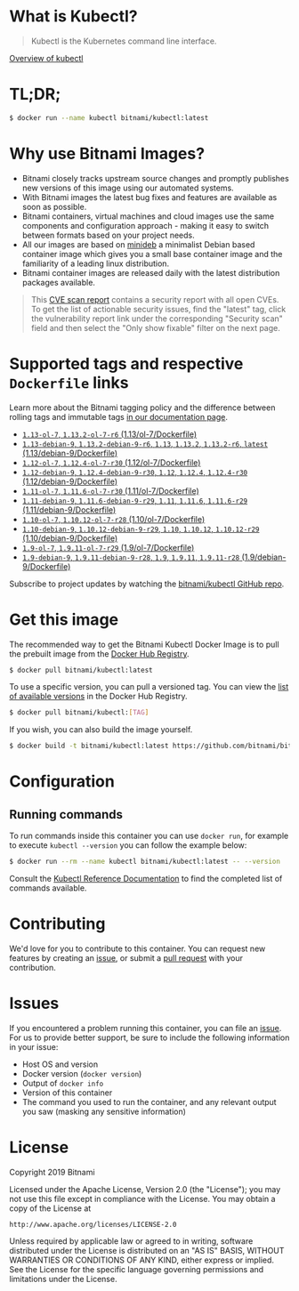 
# What is Kubectl?

> Kubectl is the Kubernetes command line interface.

[Overview of kubectl](https://kubernetes.io/docs/reference/kubectl/overview/)

# TL;DR;

```bash
$ docker run --name kubectl bitnami/kubectl:latest
```

# Why use Bitnami Images?

* Bitnami closely tracks upstream source changes and promptly publishes new versions of this image using our automated systems.
* With Bitnami images the latest bug fixes and features are available as soon as possible.
* Bitnami containers, virtual machines and cloud images use the same components and configuration approach - making it easy to switch between formats based on your project needs.
* All our images are based on [minideb](https://github.com/bitnami/minideb) a minimalist Debian based container image which gives you a small base container image and the familiarity of a leading linux distribution.
* Bitnami container images are released daily with the latest distribution packages available.


> This [CVE scan report](https://quay.io/repository/bitnami/kubectl?tab=tags) contains a security report with all open CVEs. To get the list of actionable security issues, find the "latest" tag, click the vulnerability report link under the corresponding "Security scan" field and then select the "Only show fixable" filter on the next page.

# Supported tags and respective `Dockerfile` links

Learn more about the Bitnami tagging policy and the difference between rolling tags and immutable tags [in our documentation page](https://docs.bitnami.com/containers/how-to/understand-rolling-tags-containers/).


* [`1.13-ol-7`, `1.13.2-ol-7-r6` (1.13/ol-7/Dockerfile)](https://github.com/bitnami/bitnami-docker-kubectl/blob/1.13.2-ol-7-r6/1.13/ol-7/Dockerfile)
* [`1.13-debian-9`, `1.13.2-debian-9-r6`, `1.13`, `1.13.2`, `1.13.2-r6`, `latest` (1.13/debian-9/Dockerfile)](https://github.com/bitnami/bitnami-docker-kubectl/blob/1.13.2-debian-9-r6/1.13/debian-9/Dockerfile)
* [`1.12-ol-7`, `1.12.4-ol-7-r30` (1.12/ol-7/Dockerfile)](https://github.com/bitnami/bitnami-docker-kubectl/blob/1.12.4-ol-7-r30/1.12/ol-7/Dockerfile)
* [`1.12-debian-9`, `1.12.4-debian-9-r30`, `1.12`, `1.12.4`, `1.12.4-r30` (1.12/debian-9/Dockerfile)](https://github.com/bitnami/bitnami-docker-kubectl/blob/1.12.4-debian-9-r30/1.12/debian-9/Dockerfile)
* [`1.11-ol-7`, `1.11.6-ol-7-r30` (1.11/ol-7/Dockerfile)](https://github.com/bitnami/bitnami-docker-kubectl/blob/1.11.6-ol-7-r30/1.11/ol-7/Dockerfile)
* [`1.11-debian-9`, `1.11.6-debian-9-r29`, `1.11`, `1.11.6`, `1.11.6-r29` (1.11/debian-9/Dockerfile)](https://github.com/bitnami/bitnami-docker-kubectl/blob/1.11.6-debian-9-r29/1.11/debian-9/Dockerfile)
* [`1.10-ol-7`, `1.10.12-ol-7-r28` (1.10/ol-7/Dockerfile)](https://github.com/bitnami/bitnami-docker-kubectl/blob/1.10.12-ol-7-r28/1.10/ol-7/Dockerfile)
* [`1.10-debian-9`, `1.10.12-debian-9-r29`, `1.10`, `1.10.12`, `1.10.12-r29` (1.10/debian-9/Dockerfile)](https://github.com/bitnami/bitnami-docker-kubectl/blob/1.10.12-debian-9-r29/1.10/debian-9/Dockerfile)
* [`1.9-ol-7`, `1.9.11-ol-7-r29` (1.9/ol-7/Dockerfile)](https://github.com/bitnami/bitnami-docker-kubectl/blob/1.9.11-ol-7-r29/1.9/ol-7/Dockerfile)
* [`1.9-debian-9`, `1.9.11-debian-9-r28`, `1.9`, `1.9.11`, `1.9.11-r28` (1.9/debian-9/Dockerfile)](https://github.com/bitnami/bitnami-docker-kubectl/blob/1.9.11-debian-9-r28/1.9/debian-9/Dockerfile)

Subscribe to project updates by watching the [bitnami/kubectl GitHub repo](https://github.com/bitnami/bitnami-docker-kubectl).

# Get this image

The recommended way to get the Bitnami Kubectl Docker Image is to pull the prebuilt image from the [Docker Hub Registry](https://hub.docker.com/r/bitnami/kubectl).

```bash
$ docker pull bitnami/kubectl:latest
```

To use a specific version, you can pull a versioned tag. You can view the [list of available versions](https://hub.docker.com/r/bitnami/kubectl/tags/) in the Docker Hub Registry.

```bash
$ docker pull bitnami/kubectl:[TAG]
```

If you wish, you can also build the image yourself.

```bash
$ docker build -t bitnami/kubectl:latest https://github.com/bitnami/bitnami-docker-kubectl.git
```

# Configuration

## Running commands

To run commands inside this container you can use `docker run`, for example to execute `kubectl --version` you can follow the example below:

```bash
$ docker run --rm --name kubectl bitnami/kubectl:latest -- --version
```

Consult the [Kubectl Reference Documentation](https://kubernetes.io/docs/reference/generated/kubectl/kubectl-commands) to find the completed list of commands available.

# Contributing

We'd love for you to contribute to this container. You can request new features by creating an [issue](https://github.com/bitnami/bitnami-docker-kubectl/issues), or submit a [pull request](https://github.com/bitnami/bitnami-docker-kubectl/pulls) with your contribution.

# Issues

If you encountered a problem running this container, you can file an [issue](https://github.com/bitnami/bitnami-docker-kubectl/issues). For us to provide better support, be sure to include the following information in your issue:

- Host OS and version
- Docker version (`docker version`)
- Output of `docker info`
- Version of this container
- The command you used to run the container, and any relevant output you saw (masking any sensitive information)

# License

Copyright 2019 Bitnami

Licensed under the Apache License, Version 2.0 (the "License");
you may not use this file except in compliance with the License.
You may obtain a copy of the License at

    http://www.apache.org/licenses/LICENSE-2.0

Unless required by applicable law or agreed to in writing, software
distributed under the License is distributed on an "AS IS" BASIS,
WITHOUT WARRANTIES OR CONDITIONS OF ANY KIND, either express or implied.
See the License for the specific language governing permissions and
limitations under the License.
